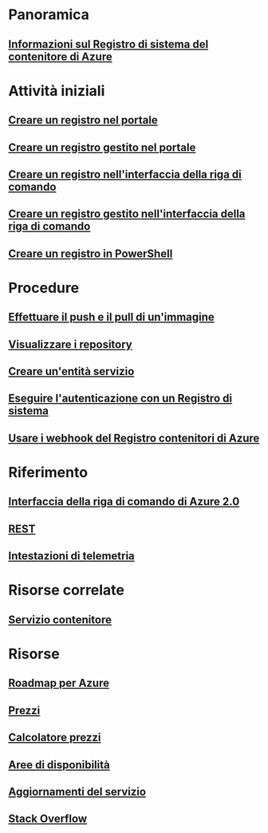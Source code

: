 # Panoramica

## [Informazioni sul Registro di sistema del contenitore di Azure](container-registry-intro.md)

# Attività iniziali
## [Creare un registro nel portale](container-registry-get-started-portal.md)
## [Creare un registro gestito nel portale](container-registry-managed-get-started-portal.md)
## [Creare un registro nell'interfaccia della riga di comando](container-registry-get-started-azure-cli.md)
## [Creare un registro gestito nell'interfaccia della riga di comando](container-registry-managed-get-started-azure-cli.md)
## [Creare un registro in PowerShell](container-registry-get-started-powershell.md)

# Procedure

## [Effettuare il push e il pull di un'immagine](container-registry-get-started-docker-cli.md)
## [Visualizzare i repository](container-registry-repositories.md)
## [Creare un'entità servizio](../azure-resource-manager/resource-group-create-service-principal-portal.md?toc=%2fazure%2fcontainer-registry%2ftoc.json)
## [Eseguire l'autenticazione con un Registro di sistema](container-registry-authentication.md)
## [Usare i webhook del Registro contenitori di Azure](./container-registry-webhook.md)

# Riferimento

## [Interfaccia della riga di comando di Azure 2.0](/cli/azure/acr)
## [REST](/rest/api/containerregistry)
## [Intestazioni di telemetria](container-registry-headers.md)

# Risorse correlate

## [Servizio contenitore](/azure/container-service/)

# Risorse
## [Roadmap per Azure](https://azure.microsoft.com/roadmap/?category=containers)
## [Prezzi](https://azure.microsoft.com/pricing/details/container-registry/)
## [Calcolatore prezzi](https://azure.microsoft.com/pricing/calculator/)
## [Aree di disponibilità](https://azure.microsoft.com/regions/services/)
## [Aggiornamenti del servizio](https://azure.microsoft.com/en-us/updates/?product=container-registry&updatetype=&platform=)
## [Stack Overflow](http://stackoverflow.com/questions/tagged/azure-container-registry)
